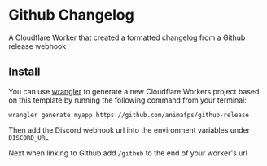 # Github Changelog

A Cloudflare Worker that created a formatted changelog from a Github release webhook

## Install

You can use [wrangler](https://github.com/cloudflare/wrangler) to generate a new Cloudflare Workers project based on this template by running the following command from your terminal:

```shell
wrangler generate myapp https://github.com/animafps/github-release
```

Then add the Discord webhook url into the environment variables under `DISCORD_URL`

Next when linking to Github add `/github` to the end of your worker's url
